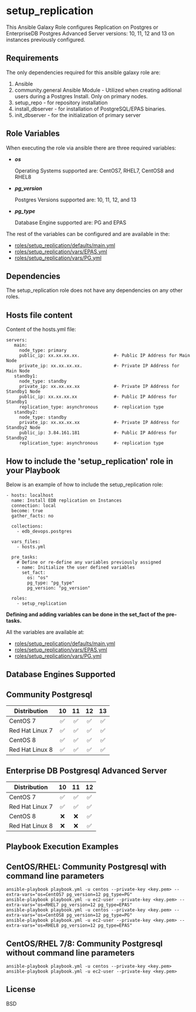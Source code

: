 
setup_replication
=========
This Ansible Galaxy Role configures Replication on Postgres or EnterpriseDB Postgres Advanced Server versions: 10, 11, 12 and 13 on instances previously configured.


Requirements
------------

The only dependencies required for this ansible galaxy role are:

1. Ansible
2. community.general Ansible Module - Utilized when creating aditional users during a Postgres Install. Only on primary nodes.
3. setup_repo - for repository installation
4. install_dbserver - for installation of PostgreSQL/EPAS binaries.
5. init_dbserver - for the initialization of primary server

Role Variables
--------------

When executing the role via ansible there are three required variables:

* <strong> <em> os </em> </strong>

  Operating Systems supported are: CentOS7, RHEL7, CentOS8 and RHEL8

* <strong> <em> pg_version </em> </strong>

  Postgres Versions supported are: 10, 11, 12, and 13

* <strong> <em> pg_type </em> </strong>

  Database Engine supported are: PG and EPAS

The rest of the variables can be configured and are available in the:
* [roles/setup_replication/defaults/main.yml](./defaults/main.yml)
* [roles/setup_replication/vars/EPAS.yml](./vars/EPAS.yml)
* [roles/setup_replication/vars/PG.yml](./vars/PG.yml)

Dependencies
------------

The setup_replication role does not have any dependencies on any other roles.

Hosts file content
----------------

Content of the hosts.yml file:


    servers:
       main:
         node_type: primary
         public_ip: xx.xx.xx.xx.             #- Public IP Address for Main Node
         private_ip: xx.xx.xx.xx.            #- Private IP Address for Main Node
       standby1: 
         node_type: standby
         private_ip: xx.xx.xx.xx             #- Private IP Address for Standby1 Node 
         public_ip: xx.xx.xx.xx              #- Public IP Address for Standby1	
         replication_type: asynchronous      #- replication type
       standby2:
         node_type: standby
         private_ip: xx.xx.xx.xx             #- Private IP Address for Standby2 Node
         public_ip: 3.84.161.181             #- Public IP Address for Standby2
         replication_type: asynchronous      #- replication type
   



How to include the 'setup_replication' role in your Playbook
----------------

Below is an example of how to include the setup_replication role:



    - hosts: localhost
      name: Install EDB replication on Instances
      connection: local
      become: true
      gather_facts: no
      
      collections:
        - edb_devops.postgres

      vars_files:
        - hosts.yml

      pre_tasks:
        # Define or re-define any variables previously assigned
        - name: Initialize the user defined variables
          set_fact:
            os: "os"
            pg_type: "pg_type"
            pg_version: "pg_version"

      roles:
        - setup_replication


**Defining and adding variables can be done in the set_fact of the pre-tasks.**

All the variables are available at:
* [roles/setup_replication/defaults/main.yml](./defaults/main.yml)
* [roles/setup_replication/vars/EPAS.yml](./vars/EPAS.yml)
* [roles/setup_replication/vars/PG.yml](./vars/PG.yml)

Database Engines Supported
----------------

Community Postgresql
----------------

| Distribution | 10 | 11 | 12 | 13 |
| ------------------------- |:--:|:--:|:--:|:--:|
| CentOS 7 | :white_check_mark:| :white_check_mark:| :white_check_mark:| :white_check_mark:|
| Red Hat Linux 7 | :white_check_mark:| :white_check_mark:| :white_check_mark:| :white_check_mark:|
| CentOS 8 | :white_check_mark:| :white_check_mark:| :white_check_mark:| :white_check_mark:|
| Red Hat Linux 8 | :white_check_mark:| :white_check_mark:| :white_check_mark:| :white_check_mark:|

Enterprise DB Postgresql Advanced Server
----------------

| Distribution | 10 | 11 | 12 |
| ------------------------- |:--:|:--:|:--:|
| CentOS 7 | :white_check_mark:| :white_check_mark:| :white_check_mark:|
| Red Hat Linux 7 | :white_check_mark:| :white_check_mark:| :white_check_mark:|
| CentOS 8 | :x:| :x:| :white_check_mark:|
| Red Hat Linux 8 | :x:| :x:| :white_check_mark:|


Playbook Execution Examples
----------------

CentOS/RHEL: Community Postgresql with command line parameters
----------------


    ansible-playbook playbook.yml -u centos --private-key <key.pem> --extra-vars="os=CentOS7 pg_version=12 pg_type=PG"
    ansible-playbook playbook.yml -u ec2-user --private-key <key.pem> --extra-vars="os=RHEL7 pg_version=12 pg_type=EPAS"
    ansible-playbook playbook.yml -u centos --private-key <key.pem> --extra-vars="os=CentOS8 pg_version=12 pg_type=PG"
    ansible-playbook playbook.yml -u ec2-user --private-key <key.pem> --extra-vars="os=RHEL8 pg_version=12 pg_type=EPAS"


CentOS/RHEL 7/8: Community Postgresql without command line parameters
----------------

    ansible-playbook playbook.yml -u centos --private-key <key.pem>
    ansible-playbook playbook.yml -u ec2-user --private-key <key.pem>



License
-------

BSD
